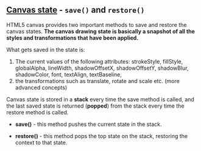 ## [Canvas state](https://www.tutorialspoint.com/html5/canvas_states.htm) - `save()` and `restore()`

HTML5 canvas provides two important methods to save and restore the canvas states.
**The canvas drawing state is basically a snapshot of all the styles and transformations that have been applied.**

What gets saved in the state is:

1. The current values of the following attributes: strokeStyle, fillStyle, globalAlpha, lineWidth, shadowOffsetX, shadowOffsetY, shadowBlur, shadowColor, font, textAlign, textBaseline,
2. the transformations such as translate, rotate and scale etc. (more advanced concepts)

Canvas state is stored in a **stack** every time the save method is called, and the last saved state is returned (**popped**) from the stack every time the restore method is called.

- **save()** - this method pushes the current state in the stack.

- **restore()** - this method pops the top state on the stack, restoring the context to that state.
